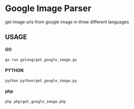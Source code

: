 # Google Image Parser

get image urls from google image in three different languages

## USAGE

#### GO
```ssh
go run golang/get_google_image.go
```

#### PYTHON
```ssh
python python/get_google_image.py
```

#### php
```ssh
php php/get_google_image.php
```
